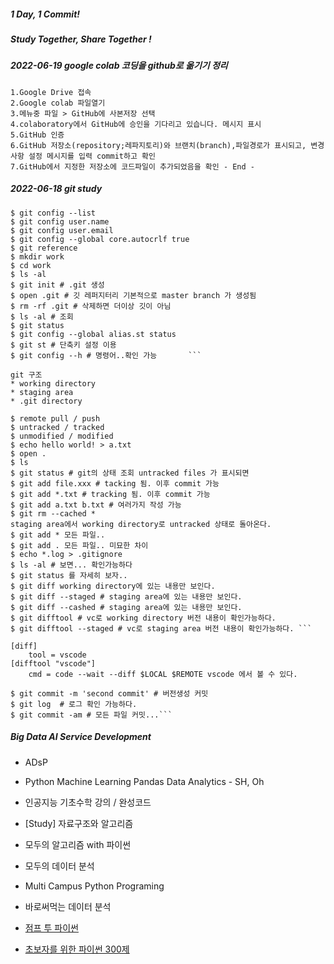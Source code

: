 ##### ***1 Day, 1 Commit!***

##### ***Study Together, Share Together !***



##### 2022-06-19 google colab 코딩을 github로 옮기기 정리

``` 1.구글 드라이브 접속
1.Google Drive 접속 
2.Google colab 파일열기
3.메뉴중 파일 > GitHub에 사본저장 선택
4.colaboratory에서 GitHub에 승인을 기다리고 있습니다. 메시지 표시
5.GitHub 인증
6.GitHub 저장소(repository;레파지토리)와 브랜치(branch),파일경로가 표시되고, 변경사항 설정 메시지를 입력 commit하고 확인
7.GitHub에서 지정한 저장소에 코드파일이 추가되었음을 확인 - End -
```



##### 2022-06-18 git study 

``` git study $ git --version
$ git config --list
$ git config user.name
$ git config user.email 
$ git config --global core.autocrlf true
$ git reference 
$ mkdir work
$ cd work
$ ls -al
$ git init # .git 생성
$ open .git # 깃 레퍼지터리 기본적으로 master branch 가 생성됨 
$ rm -rf .git # 삭제하면 더이상 깃이 아님 
$ ls -al # 조회 
$ git status 
$ git config --global alias.st status
$ git st # 단축키 설정 이용
$ git config --h # 명령어..확인 가능       ```
```

```git 구조
git 구조
* working directory
* staging area
* .git directory
```

```$ remote pull / push 
$ remote pull / push
$ untracked / tracked 
$ unmodified / modified 
$ echo hello world! > a.txt
$ open .
$ ls
$ git status # git의 상태 조회 untracked files 가 표시되면
$ git add file.xxx # tacking 됨. 이후 commit 가능 
$ git add *.txt # tracking 됨. 이후 commit 가능 
$ git add a.txt b.txt # 여러가지 작성 가능
$ git rm --cached *  
staging area에서 working directory로 untracked 상태로 돌아온다.
$ git add * 모든 파일.. 
$ git add . 모든 파일.. 미묘한 차이 
$ echo *.log > .gitignore
$ ls -al # 보면... 확인가능하다 
$ git status 를 자세히 보자.. 
$ git diff working directory에 있는 내용만 보인다. 
$ git diff --staged # staging area에 있는 내용만 보인다.
$ git diff --cashed # staging area에 있는 내용만 보인다.
$ git difftool # vc로 working directory 버전 내용이 확인가능하다. 
$ git difftool --staged # vc로 staging area 버전 내용이 확인가능하다. ```
```

```.gitconfig 파일에서 설정 
[diff] 
	tool = vscode
[difftool "vscode"]
	cmd = code --wait --diff $LOCAL $REMOTE vscode 에서 볼 수 있다. 
```

```$ git commit -m 'second commit'  # 버전 생성 
$ git commit -m 'second commit' # 버전생성 커밋
$ git log  # 로그 확인 가능하다.
$ git commit -am # 모든 파일 커밋...```
```



##### *Big Data AI Service Development*

* ADsP   
* Python Machine Learning Pandas Data Analytics - SH, Oh
* 인공지능 기초수학 강의 / 완성코드
* [Study] 자료구조와 알고리즘

* 모두의 알고리즘 with 파이썬


* 모두의 데이터 분석

* Multi Campus Python Programing

* 바로써먹는 데이터 분석
* [점프 투 파이썬](https://wikidocs.net/book/1) 

* [초보자를 위한 파이썬 300제](https://www.wikidocs.net/book/922)